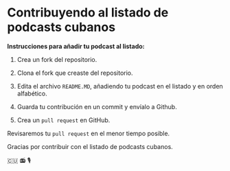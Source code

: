 # Contribuyendo al listado de podcasts cubanos

**Instrucciones para añadir tu podcast al listado:**

1. Crea un fork del repositorio.

2. Clona el fork que creaste del repositorio.

3. Edita el archivo `README.MD`, añadiendo tu podcast en el listado y en orden alfabético.

4. Guarda tu contribución en un commit y envíalo a Github.

5. Crea un `pull request` en GitHub.

Revisaremos tu `pull request` en el menor tiempo posible.

Gracias por contribuir con el listado de podcasts cubanos.

🇨🇺 📻 🎙
